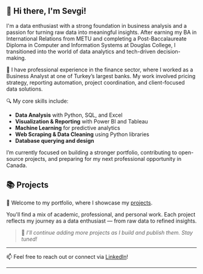 ## 👋 Hi there, I'm Sevgi!

I'm a data enthusiast with a strong foundation in business analysis and a passion for turning raw data into meaningful insights. After earning my BA in International Relations from METU and completing a Post-Baccalaureate Diploma in Computer and Information Systems at Douglas College, I transitioned into the world of data analytics and tech-driven decision-making.

💼 I have professional experience in the finance sector, where I worked as a Business Analyst at one of Turkey’s largest banks. My work involved pricing strategy, reporting automation, project coordination, and client-focused data solutions.

🔍 My core skills include:
- **Data Analysis** with Python, SQL, and Excel  
- **Visualization & Reporting** with Power BI and Tableau  
- **Machine Learning** for predictive analytics  
- **Web Scraping & Data Cleaning** using Python libraries  
- **Database querying and design**

I’m currently focused on building a stronger portfolio, contributing to open-source projects, and preparing for my next professional opportunity in Canada.

## 📚 Projects  
🚀 Welcome to my portfolio, where I showcase my [projects](https://github.com/sevgitc/Portfolio-Guide/main/README.md).

You'll find a mix of academic, professional, and personal work. Each project reflects my journey as a data enthusiast — from raw data to refined insights.

> 🔗 *I’ll continue adding more projects as I build and publish them. Stay tuned!*

---

📫 Feel free to reach out or connect via [LinkedIn](https://www.linkedin.com/in/sevgi-toprak)!

---

